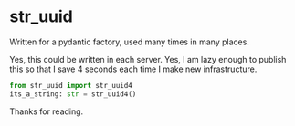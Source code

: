 # str_uuid

Written for a pydantic factory, used many times in many places.

Yes, this could be written in each server. Yes, I am lazy enough to publish this so that I save 4 seconds each time I make new infrastructure.

```python
from str_uuid import str_uuid4
its_a_string: str = str_uuid4()
```

Thanks for reading.
